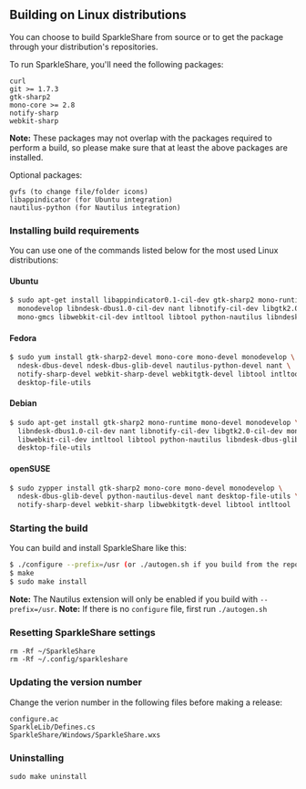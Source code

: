 ## Building on Linux distributions

You can choose to build SparkleShare from source or to get the package through your distribution's repositories.

To run SparkleShare, you'll need the following packages:

```
curl
git >= 1.7.3
gtk-sharp2
mono-core >= 2.8
notify-sharp
webkit-sharp
```

**Note:** These packages may not overlap with the packages required to perform a build, so please make sure that at least the above packages are installed.

Optional packages:

```
gvfs (to change file/folder icons)
libappindicator (for Ubuntu integration)
nautilus-python (for Nautilus integration)
```

### Installing build requirements

You can use one of the commands listed below for the most used Linux distributions:


#### Ubuntu

```bash
$ sudo apt-get install libappindicator0.1-cil-dev gtk-sharp2 mono-runtime mono-devel \
  monodevelop libndesk-dbus1.0-cil-dev nant libnotify-cil-dev libgtk2.0-cil-dev mono-mcs \
  mono-gmcs libwebkit-cil-dev intltool libtool python-nautilus libndesk-dbus-glib1.0-cil-dev
```

#### Fedora

```bash
$ sudo yum install gtk-sharp2-devel mono-core mono-devel monodevelop \
  ndesk-dbus-devel ndesk-dbus-glib-devel nautilus-python-devel nant \
  notify-sharp-devel webkit-sharp-devel webkitgtk-devel libtool intltool \
  desktop-file-utils
```

#### Debian

```bash
$ sudo apt-get install gtk-sharp2 mono-runtime mono-devel monodevelop \
  libndesk-dbus1.0-cil-dev nant libnotify-cil-dev libgtk2.0-cil-dev mono-mcs mono-gmcs \
  libwebkit-cil-dev intltool libtool python-nautilus libndesk-dbus-glib1.0-cil-dev \
  desktop-file-utils
```

#### openSUSE

```bash
$ sudo zypper install gtk-sharp2 mono-core mono-devel monodevelop \
  ndesk-dbus-glib-devel python-nautilus-devel nant desktop-file-utils \
  notify-sharp-devel webkit-sharp libwebkitgtk-devel libtool intltool
```

### Starting the build

You can build and install SparkleShare like this:

```bash
$ ./configure --prefix=/usr (or ./autogen.sh if you build from the repository)
$ make
$ sudo make install
```

**Note:** The Nautilus extension will only be enabled if you build with `--prefix=/usr`.
**Note:** If there is no `configure` file, first run `./autogen.sh`


### Resetting SparkleShare settings

```
rm -Rf ~/SparkleShare
rm -Rf ~/.config/sparkleshare
```


### Updating the version number

Change the verion number in the following files before making a release:

```
configure.ac
SparkleLib/Defines.cs
SparkleShare/Windows/SparkleShare.wxs
```


### Uninstalling

```
sudo make uninstall
```

